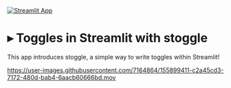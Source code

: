 
[![Streamlit App](https://static.streamlit.io/badges/streamlit_badge_black_white.svg)](https://share.streamlit.io/arnaudmiribel/stoggle/main)

# ▸ Toggles in Streamlit with stoggle

This app introduces stoggle, a simple way to write toggles within Streamlit!

https://user-images.githubusercontent.com/7164864/155899411-c2a45cd3-7172-480d-bab4-6aacb60666bd.mov

